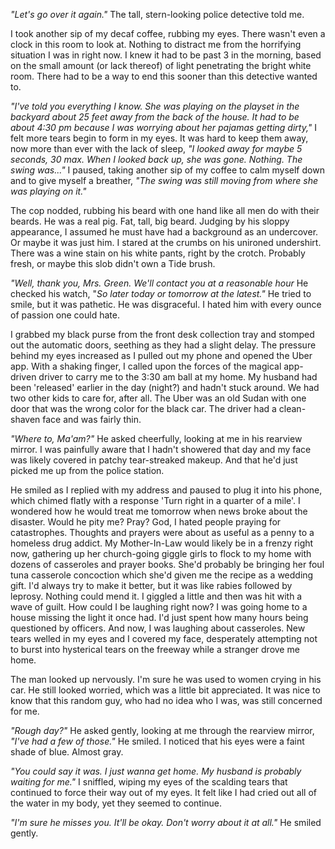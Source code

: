 *"Let's go over it again."* The tall, stern-looking police detective told me.

I took another sip of my decaf coffee, rubbing my eyes. There wasn't even a clock in this room to look at. Nothing to distract me from the horrifying situation I was in right now. I knew it had to be past 3 in the morning, based on the small amount (or lack thereof) of light penetrating the bright white room. There had to be a way to end this sooner than this detective wanted to.

*"I've told you everything I know. She was playing on the playset in the backyard about 25 feet away from the back of the house. It had to be about 4:30 pm because I was worrying about her pajamas getting dirty,"* I felt more tears begin to form in my eyes. It was hard to keep them away, now more than ever with the lack of sleep, *"I looked away for maybe 5 seconds, 30 max. When I looked back up, she was gone. Nothing. The swing was..."* I paused, taking another sip of my coffee to calm myself down and to give myself a breather, *"The swing was still moving from where she was playing on it."*

The cop nodded, rubbing his beard with one hand like all men do with their beards. He was a real pig. Fat, tall, big beard. Judging by his sloppy appearance, I assumed he must have had a background as an undercover. Or maybe it was just him. I stared at the crumbs on his unironed undershirt. There was a wine stain on his white pants, right by the crotch. Probably fresh, or maybe this slob didn't own a Tide brush. 

  
*"Well, thank you, Mrs. Green. We'll contact* *you at a reasonable hour*  He checked his watch, "*So later today or tomorrow at the latest."* He tried to smile, but it was pathetic. He was disgraceful. I hated him with every ounce of passion one could hate. 

  
I grabbed my black purse from the front desk collection tray and stomped out the automatic doors, seething as they had a slight delay. The pressure behind my eyes increased as I pulled out my phone and opened the Uber app. With a shaking finger, I called upon the forces of the magical app-driven driver to carry me to the 3:30 am ball at my home. My husband had been 'released' earlier in the day (night?) and hadn't stuck around. We had two other kids to care for, after all. The Uber was an old Sudan with one door that was the wrong color for the black car. The driver had a clean-shaven face and was fairly thin. 

  
*"Where to, Ma'am?"* He asked cheerfully, looking at me in his rearview mirror. I was painfully aware that I hadn't showered that day and my face was likely covered in patchy tear-streaked makeup. And that he'd just picked me up from the police station.

  
He smiled as I replied with my address and paused to plug it into his phone, which chimed flatly with a response 'Turn right in a quarter of a mile'. I wondered how he would treat me tomorrow when news broke about the disaster. Would he pity me? Pray? God, I hated people praying for catastrophes. Thoughts and prayers were about as useful as a penny to a homeless drug addict. My Mother-In-Law would likely be in a frenzy right now, gathering up her church-going giggle girls to flock to my home with dozens of casseroles and prayer books. She'd probably be bringing her foul tuna casserole concoction which she'd given me the recipe as a wedding gift. I'd always try to make it better, but it was like rabies followed by leprosy. Nothing could mend it. I giggled a little and then was hit with a wave of guilt. How could I be laughing right now? I was going home to a house missing the light it once had. I'd just spent how many hours being questioned by officers. And now, I was laughing about casseroles. New tears welled in my eyes and I covered my face, desperately attempting not to burst into hysterical tears on the freeway while a stranger drove me home.

The man looked up nervously. I'm sure he was used to women crying in his car. He still looked worried, which was a little bit appreciated. It was nice to know that this random guy, who had no idea who I was, was still concerned for me.

*"Rough day?"* He asked gently, looking at me through the rearview mirror, *"I've had a few of those."* He smiled. I noticed that his eyes were a faint shade of blue. Almost gray.

*"You could say it was. I just wanna get home. My husband is probably waiting for me."* I sniffled, wiping my eyes of the scalding tears that continued to force their way out of my eyes. It felt like I had cried out all of the water in my body, yet they seemed to continue.

*"I'm sure he misses you. It'll be okay. Don't worry about it at all."* He smiled gently.